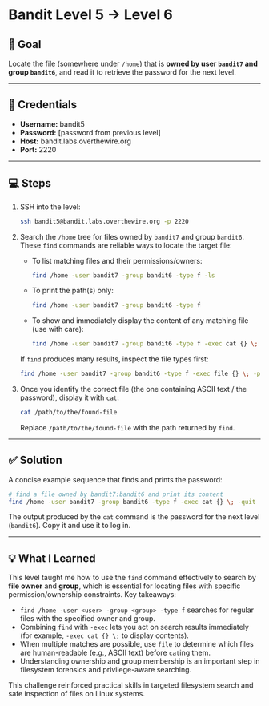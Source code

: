 # Bandit Level 5 → Level 6

## 🧩 Goal
Locate the file (somewhere under `/home`) that is **owned by user `bandit7` and group `bandit6`**, and read it to retrieve the password for the next level.

---

## 🔑 Credentials
- **Username:** bandit5  
- **Password:** [password from previous level]  
- **Host:** bandit.labs.overthewire.org  
- **Port:** 2220

---

## 💻 Steps
1. SSH into the level:
   ```bash
   ssh bandit5@bandit.labs.overthewire.org -p 2220
   ````

2. Search the `/home` tree for files owned by `bandit7` and group `bandit6`. These `find` commands are reliable ways to locate the target file:

   * To list matching files and their permissions/owners:

     ```bash
     find /home -user bandit7 -group bandit6 -type f -ls
     ```

   * To print the path(s) only:

     ```bash
     find /home -user bandit7 -group bandit6 -type f
     ```

   * To show and immediately display the content of any matching file (use with care):

     ```bash
     find /home -user bandit7 -group bandit6 -type f -exec cat {} \; -print
     ```

   If `find` produces many results, inspect the file types first:

   ```bash
   find /home -user bandit7 -group bandit6 -type f -exec file {} \; -print
   ```

3. Once you identify the correct file (the one containing ASCII text / the password), display it with `cat`:

   ```bash
   cat /path/to/the/found-file
   ```

   Replace `/path/to/the/found-file` with the path returned by `find`.

---

## ✅ Solution

A concise example sequence that finds and prints the password:

```bash
# find a file owned by bandit7:bandit6 and print its content
find /home -user bandit7 -group bandit6 -type f -exec cat {} \; -quit
```

The output produced by the `cat` command is the password for the next level (`bandit6`). Copy it and use it to log in.

---

## 💡 What I Learned

This level taught me how to use the `find` command effectively to search by **file owner** and **group**, which is essential for locating files with specific permission/ownership constraints. Key takeaways:

* `find /home -user <user> -group <group> -type f` searches for regular files with the specified owner and group.
* Combining `find` with `-exec` lets you act on search results immediately (for example, `-exec cat {} \;` to display contents).
* When multiple matches are possible, use `file` to determine which files are human-readable (e.g., ASCII text) before `cat`ing them.
* Understanding ownership and group membership is an important step in filesystem forensics and privilege-aware searching.

This challenge reinforced practical skills in targeted filesystem search and safe inspection of files on Linux systems.

```
```
